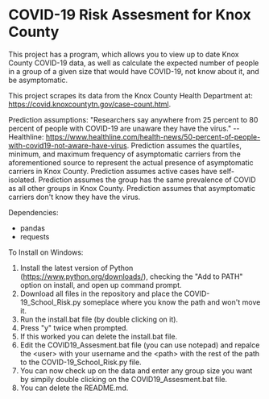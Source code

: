 # COVID-19 Risk Assesment for Knox County
This project has a program, which allows you to view up to date Knox County COVID-19 data, as well as calculate the expected number of people in a 
group of a given size that would have COVID-19, not know about it, and be asymptomatic.

This project scrapes its data from the Knox County Health Department at: https://covid.knoxcountytn.gov/case-count.html.

Prediction assumptions:
"Researchers say anywhere from 25 percent to 80 percent of people with COVID-19 are unaware they have the virus."
--Healthline:   https://www.healthline.com/health-news/50-percent-of-people-with-covid19-not-aware-have-virus.
Prediction assumes the quartiles, minimum, and maximum frequency of asymptomatic carriers from the aforementioned source to represent the actual presence of asymptomatic carriers in Knox County.
Prediction assumes active cases have self-isolated. 
Prediction assumes the group has the same prevalence of COVID as all other groups in Knox County.
Prediction assumes that asymptomatic carriers don't know they have the virus. 

Dependencies:
- pandas
- requests 

To Install on Windows: 
1) Install the latest version of Python (https://www.python.org/downloads/), checking the "Add to PATH" option on install, and open up command prompt.
2) Download all files in the repository and place the COVID-19_School_Risk.py someplace where you know the path and won't move it.
3) Run the install.bat file (by double clicking on it).
4) Press "y" twice when prompted.
5) If this worked you can delete the install.bat file.
6) Edit the COVID19_Assesment.bat file (you can use notepad) and repalce the \<user\> with your username and the \<path\> with the rest of the path to the
  COVID-19_School_Risk.py file.
7) You can now check up on the data and enter any group size you want by simpily double clicking on the COVID19_Assesment.bat file.
8) You can delete the README.md.
